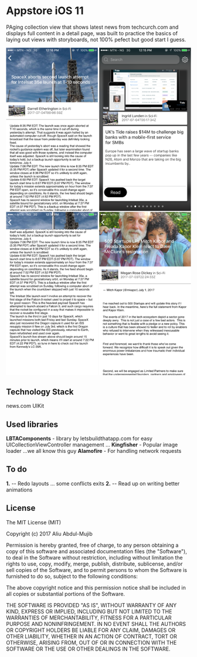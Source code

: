 # Appstore iOS 11
PAging collection view that shows latest news from techcurch.com and displays full content in a detail page, was built to practice the basics of laying out views with storyboards, not 100% pefect but good start I guess.


<img src="Screens/1.PNG" width="250" />
<img src="Screens/2.PNG" width="250" />
<img src="Screens/3.PNG" width="250" />
<img src="Screens/4.PNG" width="250" />

## Technology Stack
news.com
UIKit


## Used libraries
**LBTAComponents** - library by letsbuildthatapp.com for easy UICollectionViewController management ...
**Kingfisher** - Popular image loader ...we all know this guy
**Alamofire** - For handling network requests

## To do
**1.** -- Redo layouts ... some conflicts exits
**2.** -- Read up on writing better animations

License
----------------

The MIT License (MIT)

Copyright (c) 2017 Aliu Abdul-Mujib

Permission is hereby granted, free of charge, to any person obtaining a copy
of this software and associated documentation files (the "Software"), to deal
in the Software without restriction, including without limitation the rights
to use, copy, modify, merge, publish, distribute, sublicense, and/or sell
copies of the Software, and to permit persons to whom the Software is
furnished to do so, subject to the following conditions:

The above copyright notice and this permission notice shall be included in all
copies or substantial portions of the Software.

THE SOFTWARE IS PROVIDED "AS IS", WITHOUT WARRANTY OF ANY KIND, EXPRESS OR
IMPLIED, INCLUDING BUT NOT LIMITED TO THE WARRANTIES OF MERCHANTABILITY,
FITNESS FOR A PARTICULAR PURPOSE AND NONINFRINGEMENT. IN NO EVENT SHALL THE
AUTHORS OR COPYRIGHT HOLDERS BE LIABLE FOR ANY CLAIM, DAMAGES OR OTHER
LIABILITY, WHETHER IN AN ACTION OF CONTRACT, TORT OR OTHERWISE, ARISING FROM,
OUT OF OR IN CONNECTION WITH THE SOFTWARE OR THE USE OR OTHER DEALINGS IN THE
SOFTWARE.
